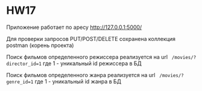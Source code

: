# HW17
Приложение работает по аресу http://127.0.0.1:5000/ 

Для проверки запросов PUT/POST/DELETE сохранена коллекция postman (корень проекта)

Поиск фильмов определенного режиссера реализуется на url  ` /movies/?director_id=1`  где 1 - уникальный id режиссера в БД

Поиск фильмов определенного жанра реализуется на url  ` /movies/?genre_id=1`  где 1 - уникальный id жанра в БД
